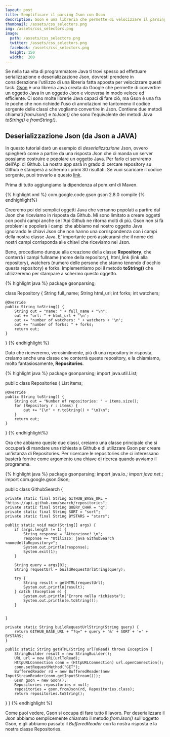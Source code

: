 ```yaml
---
layout: post
title: Semplificare il parsing Json con Gson
description: Gson è una libreria che permette di velocizzare il parsing json
thumbnail: /assets/css_selectors.png
img: /assets/css_selectors.png
image:
  path: /assets/css_selectors.png
  twitter: /assets/css_selectors.png
  facebook: /assets/css_selectors.png
  height: 150
  width:  200
---
```

Se nella tua vita di programmatore Java ti trovi spesso ad effettuare serializzazione e deserializzazione Json, dovresti prendere in considerazione l'utilizzo di una libreria fatta apposta per velocizzare questi task. [Gson](https://github.com/google/gson) è una libreria Java creata da Google che permette di convertire un oggetto Java in un oggetto Json e viceversa in modo veloce ed efficiente. Ci sono molte librerie Java capaci di fare ciò, ma Gson è una fra le poche che non richiede l'uso di annotazioni ne tantomeno il codice sorgente delle classi che vogliamo convertire in Json.
Contiene due metodi chiamati *fromJson()* e *toJson()* che sono l'equivalente dei metodi Java *toString()* e *fromString()*.
<!-- more -->

## Deserializzazione Json (da Json a JAVA)
In questo tutorial darò un esempio di *deserializzazione* Json, ovvero spiegherò come a partire da una risposta Json che ci manda un server possiamo costruire e popolare un oggetto Java. Per farlo ci serviremo dell'Api di Github.
La nostra app sarà in grado di cercare repository su Github e stamperà a schermo i primi 30 risultati. Se vuoi scaricare il codice sorgente, puoi trovarlo a questo [link](https://github.com/Cyborg101/dovidioTutorials/tree/master/gsonparsing).

Prima di tutto aggiungiamo la dipendenza al pom.xml di Maven.

{% highlight xml %}
<dependency>
  <groupId>com.google.code.gson</groupId>
  <artifactId>gson</artifactId>
  <version>2.8.0</version>
  <scope>compile</scope>
  </dependency>
</dependencies>
{% endhighlight%}

Creeremo poi dei semplici oggetti Java che verranno popolati a partire dal Json che riceviamo in risposta da Github. 
Mi sono limitato a creare oggetti con pochi campi anche se l'Api Github ne ritorna molti di più. Gson non si fà problemi e popolerà i campi che abbiamo nel nostro oggetto Java ignorando le chiavi Json che non hanno una corrispondenza con i campi della nostra classe Java. E' importante però assicurarsi che il nome dei nostri campi corrisponda alle chiavi che riceviamo nel Json.

Bene, procediamo dunque alla creazione della classe **Repository**, che conterrà i campi fullname (nome della repository), html_link (link alla repository), watchers (numero delle persone che stanno tenendo d'occhio questa repository) e forks.
Implementiamo poi il metodo **toString()** che utilizzeremo per stampare a schermo questo oggetto.

{% highlight java %}
package gsonparsing;

class Repository {
    String full_name;
    String html_url;
    int forks;
    int watchers;

    @Override
    public String toString() {
        String out = "name: " + full_name + "\n";
        out += "url: " + html_url + '\n'; 
        out += "number of watchers: " + watchers + '\n';
        out += "number of forks: " + forks;
        return out;
    }
}
{% endhighlight %}

Dato che riceveremo, verosimilmente, più di una repository in risposta, creiamo anche una classe che conterrà queste repository, e la chiamiamo, molto fantasiosamente, **Repositories**.

{% highlight java %}
package gsonparsing;
import java.util.List;

public class Repositories {
    List<Repository> items;

    @Override
    public String toString() {
        String out = "Number of repositories: " + items.size();
        for (Repository r : items) {
            out += "{\n" + r.toString() + "\n}\n";
        }
        return out;
    }
}
{% endhighlight%}

Ora che abbiamo queste due classi, creiamo una classe principale che si occuperà di mandare una richiesta a Github e di utilizzare Gson per creare un'istanza di Repositories. Per ricercare le repositories che ci interessano basterà fornire come argomento una chiave di ricerca quando avviamo il programma.

{% highlight java %}
package gsonparsing;
import java.io.*;
import java.net.*;
import com.google.gson.Gson;


public class GithubSearch {

    private static final String GITHUB_BASE_URL = "https://api.github.com/search/repositories";
    private static final String QUERY_CHAR = "q";
    private static final String SORT = "sort";
    private static final String BYSTARS = "stars";

    public static void main(String[] args) {
        if (args.length != 1) {
            String response = "Attenzione! \n";
            response += "Utilizzo: java GithubSearch <nomedellaRepository>";
            System.out.println(response);
            System.exit(1);
        }

        String query = args[0];
        String requestUrl = buildRequestUrlString(query);

        try {
            String result = getHTML(requestUrl);
            System.out.println(result);
        } catch (Exception e) {
            System.out.println("Errore nella richiesta");
            System.out.println(e.toString());
        }


    }

    private static String buildRequestUrlString(String query) {
        return GITHUB_BASE_URL + "?q=" + query + '&' + SORT + '=' + BYSTARS;
    }

    public static String getHTML(String urlToRead) throws Exception {
        StringBuilder result = new StringBuilder();
        URL url = new URL(urlToRead);
        HttpURLConnection conn = (HttpURLConnection) url.openConnection();
        conn.setRequestMethod("GET");
        BufferedReader rd = new BufferedReader(new InputStreamReader(conn.getInputStream()));
        Gson gson = new Gson();
        Repositories repositories = null;
        repositories = gson.fromJson(rd, Repositories.class);        
        return repositories.toString();
   }
}
{% endhighlight %}

Come puoi vedere, Gson si occupa di fare tutto il lavoro. Per deserializzare il Json abbiamo semplicemente chiamato il metodo *fromJson()* sull'oggetto Gson, e gli abbiamo passato il *BufferedReader* con la nostra risposta e la nostra classe Repositories. 

